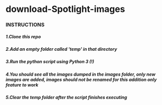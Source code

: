 # download-Spotlight-images


### INSTRUCTIONS

##### 1.Clone this repo
##### 2.Add an empty folder called 'temp' in that directory 
##### 3.Run the python script using Python 3 (!)
##### 4.You should see all the images dumped in the images folder, only new images are added, images should not be renamed for this addition only feature to work
##### 5.Clear the temp folder after the script finishes executing
